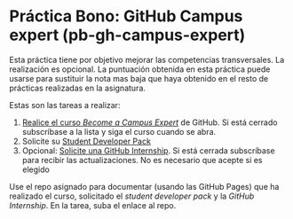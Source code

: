 # Práctica Bono: GitHub Campus expert (pb-gh-campus-expert)

Esta práctica tiene por objetivo mejorar las competencias transversales. La realización es opcional. La puntuación obtenida en esta práctica puede usarse para sustituir la nota mas baja que haya obtenido en el resto de prácticas realizadas en la asignatura.

Estas son las tareas a realizar:

1. [Realice el curso *Become a Campus Expert*](https://githubcampus.expert/training) de GitHub. Si está cerrado subscríbase a la lista y siga el curso cuando se abra.
2. Solicite su [Student Developer Pack](https://education.github.com/pack)
3. Opcional: [Solicite una GitHub Internship](https://internships.github.com/). Si está cerrada subscríbase para recibir las actualizaciones. No es necesario que acepte si es elegido

Use el repo asignado para documentar (usando las GitHub Pages) que ha realizado el curso, solicitado el *student developer pack* y la *GitHub Internship*. En la tarea, suba el enlace al repo.
